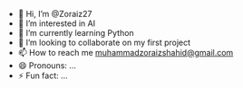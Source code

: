 - 👋 Hi, I’m @Zoraiz27
- 👀 I’m interested in AI
- 🌱 I’m currently learning Python
- 💞️ I’m looking to collaborate on my first project
- 📫 How to reach me muhammadzoraizshahid@gmail.com
- 😄 Pronouns: ...
- ⚡ Fun fact: ...

<!---
Zoraiz27/Zoraiz27 is a ✨ special ✨ repository because its `README.md` (this file) appears on your GitHub profile.
You can click the Preview link to take a look at your changes.
--->

